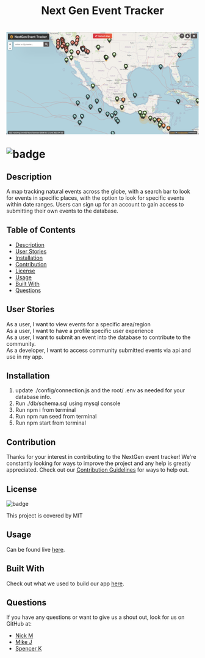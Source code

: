 <h1 align="center"> Next Gen Event Tracker <h1>

![The main landing page is a single-page map application that allows a user to search for natural events](./public/img/nextGen-tracker-screengrab.png)

![badge](https://img.shields.io/badge/license-MIT-blue)

## Description
A map tracking natural events across the globe, with a search bar to look for events in specific places, with the option to look for specific events within date ranges. Users can sign up for an account to gain access to submitting their own events to the database.

## Table of Contents
- [Description](#description) 
- [User Stories](#user-stories)  
- [Installation](#installation)
- [Contribution](#contribution)
- [License](#license)
- [Usage](#usage)
- [Built With](#built-with) 
- [Questions](#questions)
  
## User Stories
As a user, I want to view events for a specific area/region </br>
As a user, I want to have a profile specific user experience </br>
As a user, I want to submit an event into the database to contribute to the community. </br>
As a developer, I want to access community submitted events via api and use in my app. </br>

## Installation
1. update ./config/connection.js and the root/ .env as needed for your database info.
2. Run ./db/schema.sql using mysql console
3. Run npm i from terminal
4. Run npm run seed from terminal
5. Run npm start from terminal

## Contribution
Thanks for your interest in contributing to the NextGen event tracker! We're constantly looking for ways to improve the project and any help is greatly appreciated. Check out our [Contribution Guidelines](https://github.com/n-r-martin/NextGen-event-tracker/wiki/Contribution-Guidelines "link to contribution guide") for ways to help out.

## License
![badge](https://img.shields.io/badge/license-MIT-blue)</br>

This project is covered by MIT

## Usage
Can be found live [here](https://nextgen-event-tracker.herokuapp.com/ "link to heroku deployed app").

## Built With
Check out what we used to build our app [here](https://github.com/n-r-martin/NextGen-event-tracker/wiki/Built-with "link to built with page").

## Questions
If you have any questions or want to give us a shout out, look for us on GitHub at: 
- [Nick M](https://github.com/n-r-martin "Nick's link")  
- [Mike J](https://github.com/GittinIt6 "Nick's link")
- [Spencer K](https://github.com/Skerans "Spencer's link")

